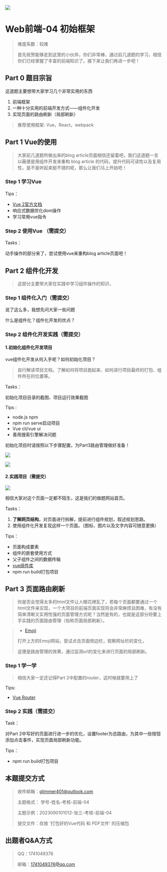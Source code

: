 ![](https://pic.imgdb.cn/item/64c4a5611ddac507cc058875.png)

# Web前端-04 初始框架

> 难度系数：较难
>
> 首先祝贺能够走到这里的小伙伴，你们非常棒，通过前几道题的学习，相信你们已经掌握了丰富的前端知识了。接下来让我们再进一步吧！

## Part 0 题目宗旨

这道题主要想带大家学习几个非常实用的东西

1. 前端框架
2. 一种十分实用的前端开发方式——组件化开发
3. 实现页面的路由刷新（局部刷新）

> 推荐使用框架: Vue，React，webpack

## Part 1 Vue的使用

> 大家前几道题所做出来的blog article页面相信还留着吧，我们这道题一言以蔽便是用组件开发来重构 blog article 的代码，提升代码可读性以及复用性，是不是听起来挺不错的呢，那么让我们马上开始吧！

### Step 1 学习Vue

Tips：

- [Vue 2官方文档](https://v2.cn.vuejs.org/)
- 响应式数据优化dom操作
- 学习常用vue指令

### Step 2 使用Vue （需提交）

Tasks：

动手操作的部分来了，尝试使用vue来重构blog article页面吧！

## Part 2 组件化开发

> 这部分主要带大家在实践中学习组件操作的知识，

### Step 1 组件化入门（需提交）

说了这么多，我想先问大家一些问题

什么是组件化？组件化开发的优点？

### Step 2 组件化开发实践（需提交）

#### 1.初始化组件化开发项目

vue组件化开发从何入手呢？如何初始化项目？

> 自行解读项目文档，了解如何将项目跑起来、如何进行项目最终的打包、组件所在的位置等。

Tasks：

初始化项目目录的截图、项目运行效果截图

Tips :

- node.js npm
- npm run serve启动项目
- Vue cli/vue ui
- 善用搜索引擎解决问题

初始化项目时请按照以下步骤配置，为Part3路由管理做好准备！

![](https://pic.imgdb.cn/item/64e06bfe661c6c8e54bfa1d1.png)

![](https://pic.imgdb.cn/item/64e06bfe661c6c8e54bfa1a8.png)

#### 2.实践项目（需提交）

![](https://pic.imgdb.cn/item/64df5dd3661c6c8e54eea743.png)

相信大家对这个页面一定都不陌生，这是我们的做题网站首页。

Tasks：

1. **了解网页结构**，对页面进行拆解，提前进行组件规划，叙述规划思路。
2. 使用组件化开发复现这样一个页面。（图标、图片以及文字内容可随意更换）

Tips：

- 页面构成要素
- 组件的嵌套使用方式
- 父子组件之间的数据传输
- [vue组件库](https://element.eleme.cn/#/zh-CN/component/installation)
- npm run build打包项目

## Part 3 页面路由刷新

> 你是否会觉得太多的html文件让人眼花缭乱了，若每个页面都要通过一个html文件来实现，一个大项目的前端页面实现将会非常麻烦且困难，有没有简单清晰又实用性强的页面管理方式呢？当然是有的，也就是这部分将要上手实践的页面路由管理（俗称页面局部刷新）。

> - [Emoji](https://www.emojiall.com/zh-hans)
>
> 打开上方的Emoji网站，尝试点击页面侧边栏，观察网址栏的变化，
>
> 这便是路由管理的效果，通过监测url的变化来进行页面的局部刷新。

### Step 1 学一学

> 相信大家一定还记得Part 2中配置的router，这时候就要用上了

Tips:

- [Vue Router](https://v3.router.vuejs.org/zh/)

### Step 2 实践（需提交）

Task：

对Part 2中写好的页面进行进一步的优化，设置footer为总路由，为其中一些按钮添加点击事件，实现页面局部刷新功能。

Tips：

- npm run build打包项目

## 本题提交方式

> 收件邮箱：[glimmer401@outlook.com](mailto:glimmer401@outlook.com) 
>
> 主题格式： 学号-姓名-考核-前端-04 
>
> 主题示例：2023090101012-张三-考核-前端-04
>
> 提交文件：存放 '打包好的Vue代码 和 PDF文件' 的压缩包

## 出题者Q&A方式

> QQ：1741049376 
>
> 邮箱：1741049376@qq.com